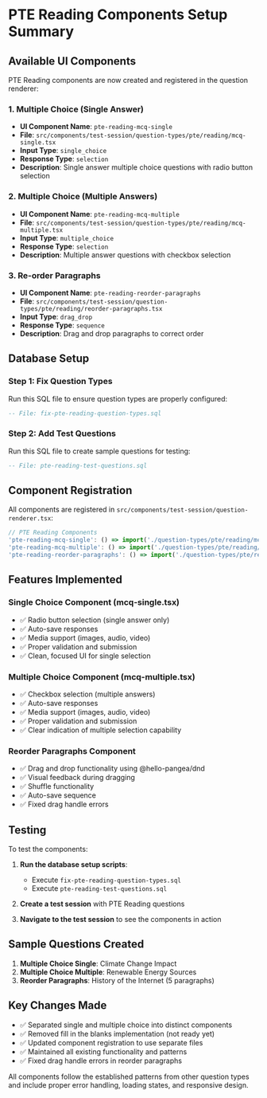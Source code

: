 # PTE Reading Components Setup Summary

## Available UI Components

PTE Reading components are now created and registered in the question renderer:

### 1. Multiple Choice (Single Answer)

- **UI Component Name**: `pte-reading-mcq-single`
- **File**: `src/components/test-session/question-types/pte/reading/mcq-single.tsx`
- **Input Type**: `single_choice`
- **Response Type**: `selection`
- **Description**: Single answer multiple choice questions with radio button selection

### 2. Multiple Choice (Multiple Answers)

- **UI Component Name**: `pte-reading-mcq-multiple`
- **File**: `src/components/test-session/question-types/pte/reading/mcq-multiple.tsx`
- **Input Type**: `multiple_choice`
- **Response Type**: `selection`
- **Description**: Multiple answer questions with checkbox selection

### 3. Re-order Paragraphs

- **UI Component Name**: `pte-reading-reorder-paragraphs`
- **File**: `src/components/test-session/question-types/pte/reading/reorder-paragraphs.tsx`
- **Input Type**: `drag_drop`
- **Response Type**: `sequence`
- **Description**: Drag and drop paragraphs to correct order

## Database Setup

### Step 1: Fix Question Types

Run this SQL file to ensure question types are properly configured:

```sql
-- File: fix-pte-reading-question-types.sql
```

### Step 2: Add Test Questions

Run this SQL file to create sample questions for testing:

```sql
-- File: pte-reading-test-questions.sql
```

## Component Registration

All components are registered in `src/components/test-session/question-renderer.tsx`:

```typescript
// PTE Reading Components
'pte-reading-mcq-single': () => import('./question-types/pte/reading/mcq-single'),
'pte-reading-mcq-multiple': () => import('./question-types/pte/reading/mcq-multiple'),
'pte-reading-reorder-paragraphs': () => import('./question-types/pte/reading/reorder-paragraphs'),
```

## Features Implemented

### Single Choice Component (mcq-single.tsx)

- ✅ Radio button selection (single answer only)
- ✅ Auto-save responses
- ✅ Media support (images, audio, video)
- ✅ Proper validation and submission
- ✅ Clean, focused UI for single selection

### Multiple Choice Component (mcq-multiple.tsx)

- ✅ Checkbox selection (multiple answers)
- ✅ Auto-save responses
- ✅ Media support (images, audio, video)
- ✅ Proper validation and submission
- ✅ Clear indication of multiple selection capability

### Reorder Paragraphs Component

- ✅ Drag and drop functionality using @hello-pangea/dnd
- ✅ Visual feedback during dragging
- ✅ Shuffle functionality
- ✅ Auto-save sequence
- ✅ Fixed drag handle errors

## Testing

To test the components:

1. **Run the database setup scripts**:

   - Execute `fix-pte-reading-question-types.sql`
   - Execute `pte-reading-test-questions.sql`

2. **Create a test session** with PTE Reading questions

3. **Navigate to the test session** to see the components in action

## Sample Questions Created

1. **Multiple Choice Single**: Climate Change Impact
2. **Multiple Choice Multiple**: Renewable Energy Sources
3. **Reorder Paragraphs**: History of the Internet (5 paragraphs)

## Key Changes Made

- ✅ Separated single and multiple choice into distinct components
- ✅ Removed fill in the blanks implementation (not ready yet)
- ✅ Updated component registration to use separate files
- ✅ Maintained all existing functionality and patterns
- ✅ Fixed drag handle errors in reorder paragraphs

All components follow the established patterns from other question types and include proper error handling, loading states, and responsive design.
